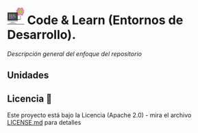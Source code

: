 # <img src=../../images/computer.png width="40"> Code & Learn (Entornos de Desarrollo).

_Descripción general del enfoque del repositorio_

## Unidades

## Licencia 📄

Este proyecto está bajo la Licencia (Apache 2.0) - mira el archivo [LICENSE.md](../LICENSE.md) para detalles
